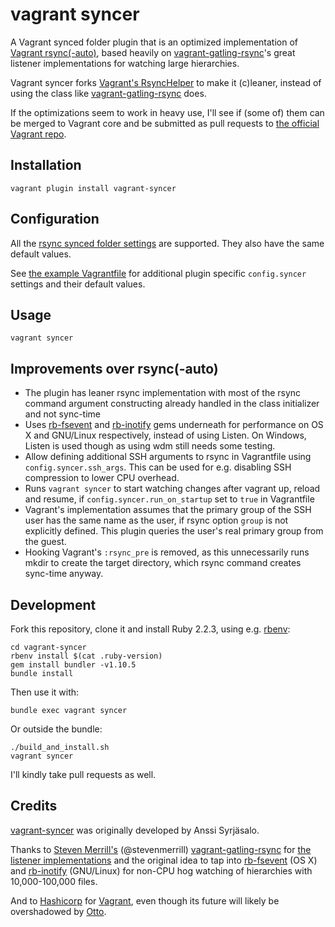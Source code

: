 # vagrant syncer

A Vagrant synced folder plugin that is an optimized implementation of [Vagrant rsync(-auto)](https://github.com/mitchellh/vagrant/tree/b721eb62cfbfa93895d0d4cf019436ab6b1df05d/plugins/synced_folders/rsync), based heavily on [vagrant-gatling-rsync](https://github.com/smerrill/vagrant-gatling-rsync)'s great listener implementations for watching large hierarchies.

Vagrant syncer forks [Vagrant's RsyncHelper](https://github.com/mitchellh/vagrant/blob/b721eb62cfbfa93895d0d4cf019436ab6b1df05d/plugins/synced_folders/rsync/helper.rb)
to make it (c)leaner, instead of using the class like [vagrant-gatling-rsync](https://github.com/smerrill/vagrant-gatling-rsync) does.

If the optimizations seem to work in heavy use, I'll see if (some of) them
can be merged to Vagrant core and be submitted as pull requests to
[the official Vagrant repo](https://github.com/mitchellh/vagrant).


## Installation

    vagrant plugin install vagrant-syncer


## Configuration

All the [rsync synced folder settings](https://docs.vagrantup.com/v2/synced-folders/rsync.html)
are supported. They also have the same default values.

See [the example Vagrantfile](https://github.com/asyrjasalo/vagrant-syncer/blob/master/example/Vagrantfile)
for additional plugin specific ```config.syncer``` settings and their default values.


## Usage

    vagrant syncer

## Improvements over rsync(-auto)

- The plugin has leaner rsync implementation with most of the rsync command
  argument constructing already handled in the class initializer and not sync-time
- Uses [rb-fsevent](https://github.com/thibaudgg/rb-fsevent) and
  [rb-inotify](https://github.com/nex3/rb-inotify) gems underneath for
  performance on OS X and GNU/Linux respectively, instead of using Listen.
  On Windows, Listen is used though as using wdm still needs some testing.
- Allow defining additional SSH arguments to rsync in Vagrantfile using
  ```config.syncer.ssh_args```. This can be used for e.g. disabling SSH
  compression to lower CPU overhead.
- Runs ```vagrant syncer``` to start watching changes after vagrant up, reload
  and resume, if ```config.syncer.run_on_startup``` set to ```true```
  in Vagrantfile
- Vagrant's implementation assumes that the primary group of the SSH user
  has the same name as the user, if rsync option ```group``` is not explicitly
  defined. This plugin queries the user's real primary group from the guest.
- Hooking Vagrant's ```:rsync_pre``` is removed, as this unnecessarily runs mkdir
  to create the target directory, which rsync command creates sync-time anyway.


## Development

Fork this repository, clone it and install Ruby 2.2.3, using e.g. [rbenv](https://github.com/sstephenson/rbenv):

    cd vagrant-syncer
    rbenv install $(cat .ruby-version)
    gem install bundler -v1.10.5
    bundle install

Then use it with:

    bundle exec vagrant syncer

Or outside the bundle:

    ./build_and_install.sh
    vagrant syncer

I'll kindly take pull requests as well.

## Credits

[vagrant-syncer](https://github.com/asyrjasalo/vagrant-syncer) was originally developed by Anssi Syrjäsalo.

Thanks to [Steven Merrill's](https://github.com/smerrill) (@stevenmerrill) [vagrant-gatling-rsync](https://github.com/smerrill/vagrant-gatling-rsync)
for [the listener implementations](https://github.com/smerrill/vagrant-gatling-rsync/tree/master/lib/vagrant-gatling-rsync/listen) and the original idea to tap into [rb-fsevent](https://github.com/thibaudgg/rb-fsevent) (OS X)
and [rb-inotify](https://github.com/nex3/rb-inotify) (GNU/Linux) for non-CPU hog watching of hierarchies with 10,000-100,000 files.

And to [Hashicorp](https://github.com/hashicorp) for [Vagrant](https://github.com/mitchellh/vagrant), even though its
future will likely be overshadowed by [Otto](https://github.com/hashicorp/otto).
